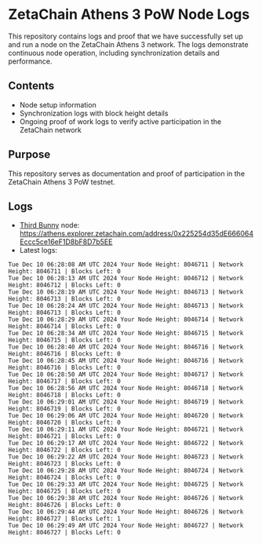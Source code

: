 # ZetaChain Athens 3 PoW Node Logs
This repository contains logs and proof that we have successfully set up and run a node on the ZetaChain Athens 3 network. The logs demonstrate continuous node operation, including synchronization details and performance.

## Contents
- Node setup information
- Synchronization logs with block height details
- Ongoing proof of work logs to verify active participation in the ZetaChain network

## Purpose
This repository serves as documentation and proof of participation in the ZetaChain Athens 3 PoW testnet.

## Logs

- [Third Bunny](https://thirdbunny.xyz/) node: https://athens.explorer.zetachain.com/address/0x225254d35dE666064Eccc5ce16eF1D8bF8D7b5EE
- Latest logs:
```
Tue Dec 10 06:28:08 AM UTC 2024 Your Node Height: 8046711 | Network Height: 8046711 | Blocks Left: 0
Tue Dec 10 06:28:13 AM UTC 2024 Your Node Height: 8046712 | Network Height: 8046712 | Blocks Left: 0
Tue Dec 10 06:28:19 AM UTC 2024 Your Node Height: 8046713 | Network Height: 8046713 | Blocks Left: 0
Tue Dec 10 06:28:24 AM UTC 2024 Your Node Height: 8046713 | Network Height: 8046713 | Blocks Left: 0
Tue Dec 10 06:28:29 AM UTC 2024 Your Node Height: 8046714 | Network Height: 8046714 | Blocks Left: 0
Tue Dec 10 06:28:34 AM UTC 2024 Your Node Height: 8046715 | Network Height: 8046715 | Blocks Left: 0
Tue Dec 10 06:28:40 AM UTC 2024 Your Node Height: 8046716 | Network Height: 8046716 | Blocks Left: 0
Tue Dec 10 06:28:45 AM UTC 2024 Your Node Height: 8046716 | Network Height: 8046716 | Blocks Left: 0
Tue Dec 10 06:28:50 AM UTC 2024 Your Node Height: 8046717 | Network Height: 8046717 | Blocks Left: 0
Tue Dec 10 06:28:56 AM UTC 2024 Your Node Height: 8046718 | Network Height: 8046718 | Blocks Left: 0
Tue Dec 10 06:29:01 AM UTC 2024 Your Node Height: 8046719 | Network Height: 8046719 | Blocks Left: 0
Tue Dec 10 06:29:06 AM UTC 2024 Your Node Height: 8046720 | Network Height: 8046720 | Blocks Left: 0
Tue Dec 10 06:29:11 AM UTC 2024 Your Node Height: 8046721 | Network Height: 8046721 | Blocks Left: 0
Tue Dec 10 06:29:17 AM UTC 2024 Your Node Height: 8046722 | Network Height: 8046722 | Blocks Left: 0
Tue Dec 10 06:29:22 AM UTC 2024 Your Node Height: 8046723 | Network Height: 8046723 | Blocks Left: 0
Tue Dec 10 06:29:28 AM UTC 2024 Your Node Height: 8046724 | Network Height: 8046724 | Blocks Left: 0
Tue Dec 10 06:29:33 AM UTC 2024 Your Node Height: 8046725 | Network Height: 8046725 | Blocks Left: 0
Tue Dec 10 06:29:38 AM UTC 2024 Your Node Height: 8046726 | Network Height: 8046726 | Blocks Left: 0
Tue Dec 10 06:29:44 AM UTC 2024 Your Node Height: 8046726 | Network Height: 8046727 | Blocks Left: 1
Tue Dec 10 06:29:49 AM UTC 2024 Your Node Height: 8046727 | Network Height: 8046727 | Blocks Left: 0
```
